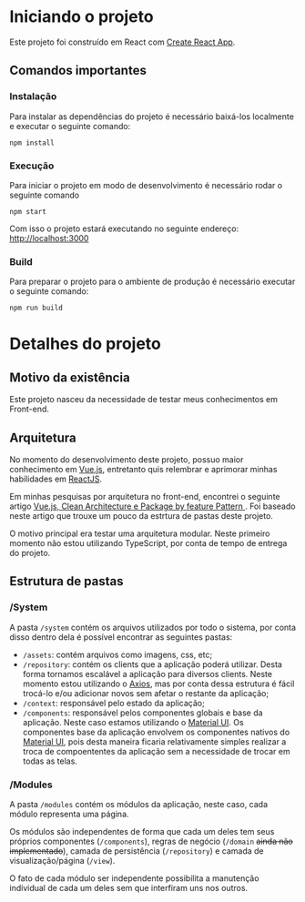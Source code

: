 # Iniciando o projeto
Este projeto foi construído em React com [Create React App](https://github.com/facebook/create-react-app).

## Comandos importantes
### Instalação
Para instalar as dependências do projeto é necessário baixá-los localmente e executar o seguinte comando:

`npm install`

### Execução
Para iniciar o projeto em modo de desenvolvimento é necessário rodar o seguinte comando

`npm start`

Com isso o projeto estará executando no seguinte endereço: [http://localhost:3000](http://localhost:3000)

### Build
Para preparar o projeto para o ambiente de produção é necessário executar o seguinte comando:

`npm run build`

# Detalhes do projeto
## Motivo da existência
Este projeto nasceu da necessidade de testar meus conhecimentos em Front-end.

## Arquitetura
No momento do desenvolvimento deste projeto, possuo maior conhecimento em [Vue.js](https://vuejs.org/), entretanto quis relembrar e aprimorar minhas habilidades em [ReactJS](https://pt-br.reactjs.org/).

Em minhas pesquisas por arquitetura no front-end, encontrei o seguinte artigo [Vue.js, Clean Architecture e Package by feature Pattern ](https://dev.to/booscaaa/vuejs-clean-architecture-e-package-by-feature-pattern-56lb). Foi baseado neste artigo que trouxe um pouco da estrtura de pastas deste projeto.

O motivo principal era testar uma arquitetura modular. Neste primeiro momento não estou utilizando TypeScript, por conta de tempo de entrega do projeto.

## Estrutura de pastas
### /System
A pasta `/system` contém os arquivos utilizados por todo o sistema, por conta disso dentro dela é possível encontrar as seguintes pastas:

- `/assets`: contém arquivos como imagens, css, etc;
- `/repository`: contém os clients que a aplicação poderá utilizar. Desta forma tornamos escalável a aplicação para diversos clients. Neste momento estou utilizando o [Axios](https://axios-http.com/ptbr/docs/intro), mas por conta dessa estrutura é fácil trocá-lo e/ou adicionar novos sem afetar o restante da aplicação;
- `/context`: responsável pelo estado da aplicação;
- `/components`: responsável pelos componentes globais e base da aplicação. Neste caso estamos utilizando o [Material UI](https://mui.com/). Os componentes base da aplicação envolvem os componentes nativos do [Material UI](https://mui.com/), pois desta maneira ficaria relativamente simples realizar a troca de compoententes da aplicação sem a necessidade de trocar em todas as telas.

### /Modules
A pasta `/modules` contém os módulos da aplicação, neste caso, cada módulo representa uma página.

Os módulos são independentes de forma que cada um deles tem seus próprios componentes (`/components`), regras de negócio (`/domain` ~~ainda não implementado~~), camada de persistência (`/repository`) e camada de visualização/página (`/view`).

O fato de cada módulo ser independente possibilita a manutenção individual de cada um deles sem que interfiram uns nos outros.
